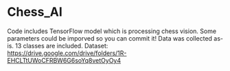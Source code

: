 # Chess_AI

Code includes TensorFlow model which is processing chess vision. Some parameters could be imporved so you can commit it!
Data was collected as-is. 13 classes are included.
Dataset: https://drive.google.com/drive/folders/1R-EHCLTtUWoCFRBW6G6soYq8vetOyOy4
